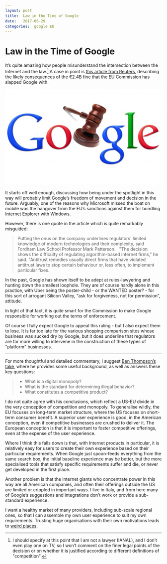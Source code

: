 ```yaml
---
layout: post
title:  Law in the Time of Google 
date:   2017-06-29 
categories:  google EU 
---
```


# Law in the Time of Google


It’s quite amazing how people misunderstand the intersection between the Internet and the law.[^1] A case in point is [this article from Reuters](http://www.reuters.com/article/us-eu-google-antitrust-outlook-idUSKBN19I2MO "Google faces years of EU oversight on top of record antitrust fine | Reuters" ), describing the likely consequences of the €2.4B fine that the EU Commission has slapped Google with.

![|580x0](/images/unknown_filename.209.jpeg)

It starts off well enough, discussing how being under the spotlight in this way will probably limit Google’s freedom of movement and decision in the future. Arguably, one of the reasons why Microsoft missed the boat on mobile was the hangover from the EU’s sanctions against them for bundling Internet Explorer with Windows.

However, there is one quote in the article which is quite remarkably misguided:

> Putting the onus on the company underlines regulators' limited knowledge of modern technologies and their complexity, said Fordham Law School Professor Mark Patterson.
> 
> "The decision shows the difficulty of regulating algorithm-based internet firms," he said. "Antitrust remedies usually direct firms that have violated antitrust laws to stop certain behaviour or, less often, to implement particular fixes.

In the past, Google has shown itself to be adept at rules-lawyering and hunting down the smallest loophole. They are of course hardly alone in this practice, with Uber being the poster-child - or the WANTED poster? - for this sort of arrogant Silicon Valley, “ask for forgiveness, not for permission”, attitude.

In light of that fact, it is quite smart for the Commission to make Google responsible for working out the terms of enforcement. 

Of course I fully expect Google to appeal this ruling - but I also expect them to lose. It is far too late for the various shopping comparison sites whose business was sucked dry by Google, but it does underline that regulators are far more willing to intervene in the construction of these types of "platform" businesses.

***

For more thoughtful and detailed commentary, I suggest [Ben Thompson’s take](https://stratechery.com/2017/ends-means-and-antitrust/ "Ends, Means, And Antitrust" ), where he provides some useful background, as well as answers these key questions:

> - What is a digital monopoly?
> - What is the standard for determining illegal behavior?
> - What constitutes a competitive product?

I do not quite agree with his conclusions, which reflect a US-EU divide in the very conception of competition and monopoly. To generalise wildly, the EU focuses on long-term market structure, where the US focuses on short-term consumer benefit. A superior user experience is good, in the American conception, even if competitive businesses are crushed to deliver it. The European conception is that it is important to foster competitive offerings, even at the expense of the user experience.

Where I think this falls down is that, with Internet products in particular, it is relatively easy for users to create their own experience based on their particular requirements. When Google just spoon-feeds everything from the same search box, the initial baseline experience may be better, but the more specialised tools that satisfy specific requirements suffer and die, or never get developed in the first place.

Another problem is that the Internet giants who concentrate power in this way are all American companies, and often their offerings outside the US are limited or crippled in important ways. I live in Italy, and from here many of Google’s suggestions and integrations don’t work or provide a sub-standard experience.

I want a healthy market of many providers, including sub-scale regional ones, so that I can assemble my own user experience to suit my own requirements. Trusting huge organisations with their own motivations leads to [weird places](
https://medium.com/@jlouderb/my-in-laws-wrecked-the-online-me-4244080f3394 "My In-Laws Wrecked the Online Me" ).

[^1]: I should specify at this point that I am not a lawyer (IANAL), and I don’t even play one on TV, so I won’t comment on the finer legal points of the decision or on whether it is justified according to different definitions of "competition".

